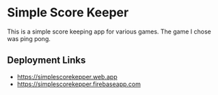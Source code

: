 # Simple Score Keeper

 This is a simple score keeping app for various games. The game I chose was ping pong.

## Deployment Links

- https://simplescorekepper.web.app
- https://simplescorekepper.firebaseapp.com

